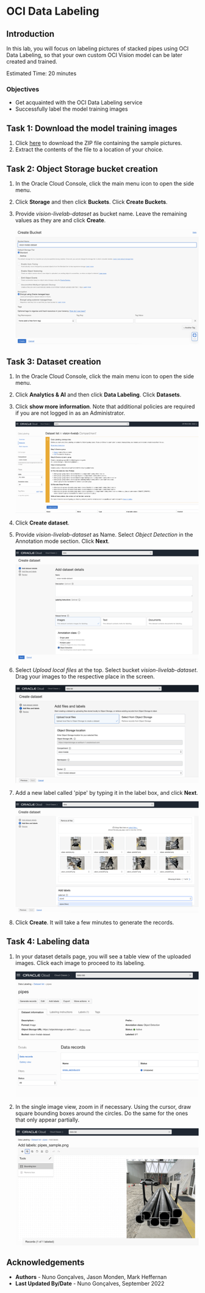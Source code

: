 # OCI Data Labeling

## Introduction

In this lab, you will focus on labeling pictures of stacked pipes using OCI Data Labeling, so that your own custom OCI Vision model can be later created and trained.

Estimated Time: 20 minutes

### Objectives

- Get acquainted with the OCI Data Labeling service
- Successfully label the model training images

## Task 1: Download the model training images

1. Click [here](https://github.com/oracle-livelabs/oci/raw/main/oci-vision-inventory/images/model/pipes_samples.zip) to download the ZIP file containing the sample pictures. 
2. Extract the contents of the file to a location of your choice.

## Task 2: Object Storage bucket creation 

1. In the Oracle Cloud Console, click the main menu icon to open the side menu.
2. Click **Storage** and then click **Buckets**. Click **Create Buckets**.
3. Provide *vision-livelab-dataset* as bucket name. Leave the remaining values as they are and click **Create**.

   ![Creation of Object Storage bucket for Data Labeling](../images/create_bucket.png)

## Task 3: Dataset creation 

1. In the Oracle Cloud Console, click the main menu icon to open the side menu.
2. Click **Analytics & AI** and then click **Data Labeling**. Click **Datasets**.
3. Click **show more information**. Note that additional policies are required if you are not logged in as an Administrator.

   ![Data Labeling dataset screen](../images/data_labeling_dataset.png)

4. Click **Create dataset**.
5. Provide *vision-livelab-dataset* as Name. Select *Object Detection* in the Annotation mode section. Click **Next**.

   ![Creation of Data Labeling dataset - 1](../images/create_dataset1.png)

6. Select *Upload local files* at the top. Select bucket *vision-livelab-dataset*. Drag your images to the respective place in the screen. 

   ![Creation of Data Labeling dataset - 2](../images/create_dataset2.png)

7. Add a new label called 'pipe' by typing it in the label box, and click **Next**.

   ![Creation of Data Labeling dataset - 3](../images/create_dataset3.png)

8. Click **Create**. It will take a few minutes to generate the records.

## Task 4: Labeling data

1. In your dataset details page, you will see a table view of the uploaded images. Click each image to proceed to its labeling.

   ![Creation of Data Labeling dataset - 1](../images/data_labeling_images_table.png)

2. In the single image view, zoom in if necessary. Using the cursor, draw square bounding boxes around the circles. Do the same for the ones that only appear partially.

   ![Labeling an image](../images/labeling_an_image.png)

## Acknowledgements

* **Authors** - Nuno Gonçalves, Jason Monden, Mark Heffernan
* **Last Updated By/Date** - Nuno Gonçalves, September 2022
